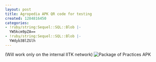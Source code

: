 ```yaml
---
layout: post
title: Agropedia APK QR code for testing
created: 1284816450
categories:
- !ruby/string:Sequel::SQL::Blob |-
  YW5kcm9pZA==
- !ruby/string:Sequel::SQL::Blob |-
  YWdyb3BlZGlh
---
```

(Will work only on the internal IITK network)
<img src="http://chart.apis.google.com/chart?cht=qr&chs=350x350&chl=http%3A%2F%2F172.26.116.244%2FPackageOfPractices.apk" alt="Package of Practices APK" />
